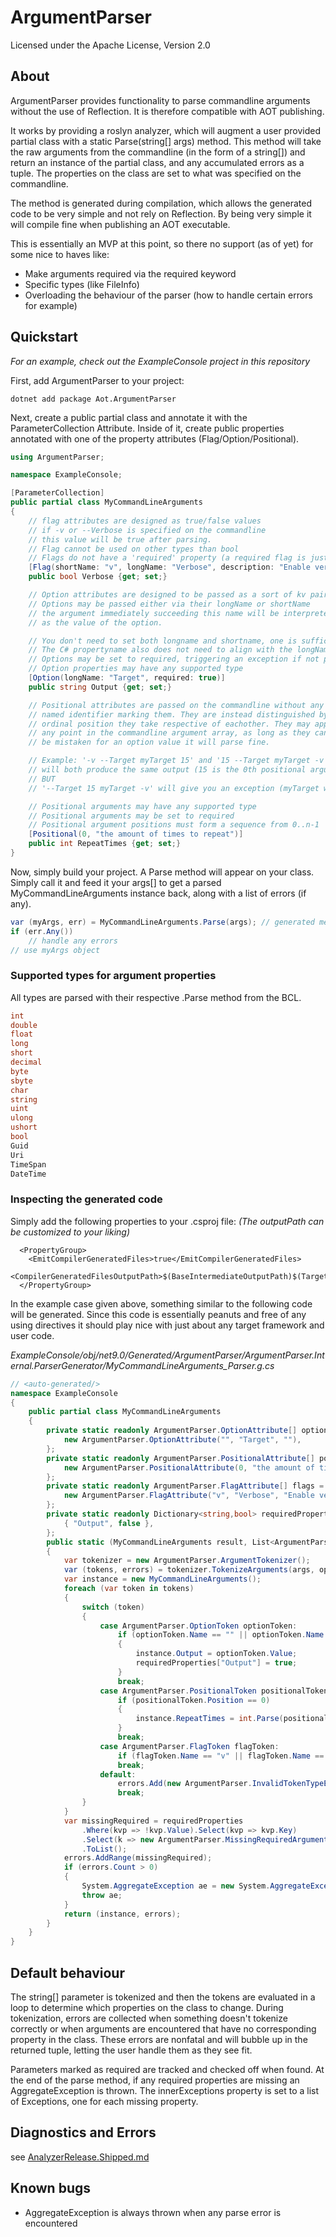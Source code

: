 # ArgumentParser
Licensed under the Apache License, Version 2.0

## About
ArgumentParser provides functionality to parse commandline arguments without the use of Reflection. It is therefore compatible with AOT publishing.

It works by providing a roslyn analyzer, which will augment a user provided partial class with a static Parse(string[] args) method.
This method will take the raw arguments from the commandline (in the form of a string[]) and return an instance of the partial class, and any accumulated errors as a tuple. The properties on the class are set to what was specified on the commandline.

The method is generated during compilation, which allows the generated code to be very simple and not rely on Reflection. By being very simple it will compile fine when publishing an AOT executable.

This is essentially an MVP at this point, so there no support (as of yet) for some nice to haves like:
- Make arguments required via the required keyword
- Specific types (like FileInfo)
- Overloading the behaviour of the parser (how to handle certain errors for example)

## Quickstart
*For an example, check out the ExampleConsole project in this repository*

First, add ArgumentParser to your project: 
```
dotnet add package Aot.ArgumentParser
```

Next, create a public partial class and annotate it with the ParameterCollection Attribute.
Inside of it, create public properties annotated with one of the property attributes (Flag/Option/Positional).
```C#
using ArgumentParser;

namespace ExampleConsole;

[ParameterCollection]
public partial class MyCommandLineArguments
{
	// flag attributes are designed as true/false values
	// if -v or --Verbose is specified on the commandline
	// this value will be true after parsing.
	// Flag cannot be used on other types than bool
	// Flags do not have a 'required' property (a required flag is just a true value)
	[Flag(shortName: "v", longName: "Verbose", description: "Enable verbose output")]
	public bool Verbose {get; set;}

	// Option attributes are designed to be passed as a sort of kv pair
	// Options may be passed either via their longName or shortName
	// the argument immediately succeeding this name will be interpreted
	// as the value of the option.

	// You don't need to set both longname and shortname, one is sufficient
	// The C# propertyname also does not need to align with the longName
	// Options may be set to required, triggering an exception if not passed
	// Option properties may have any supported type
	[Option(longName: "Target", required: true)]
	public string Output {get; set;}

	// Positional attributes are passed on the commandline without any
	// named identifier marking them. They are instead distinguished by the
	// ordinal position they take respective of eachother. They may appear at
	// any point in the commandline argument array, as long as they cannot
	// be mistaken for an option value it will parse fine. 

	// Example: '-v --Target myTarget 15' and '15 --Target myTarget -v'
	// will both produce the same output (15 is the 0th positional argument in both cases)
	// BUT
	// '--Target 15 myTarget -v' will give you an exception (myTarget will be parsed to int)

	// Positional arguments may have any supported type
	// Positional arguments may be set to required
	// Positional argument positions must form a sequence from 0..n-1
	[Positional(0, "the amount of times to repeat")]
	public int RepeatTimes {get; set;}
}
```

Now, simply build your project. A Parse method will appear on your class. Simply call it and feed it your args[] to get a parsed MyCommandLineArguments instance back, along with a list of errors (if any).

```C#
var (myArgs, err) = MyCommandLineArguments.Parse(args); // generated method
if (err.Any())
	// handle any errors
// use myArgs object
```

### Supported types for argument properties
All types are parsed with their respective .Parse method from the BCL.
```C#
int
double
float
long
short
decimal
byte
sbyte
char
string
uint
ulong
ushort
bool
Guid
Uri
TimeSpan
DateTime
```

### Inspecting the generated code

Simply add the following properties to your .csproj file:
*(The outputPath can be customized to your liking)*
```
  <PropertyGroup>
    <EmitCompilerGeneratedFiles>true</EmitCompilerGeneratedFiles>
    <CompilerGeneratedFilesOutputPath>$(BaseIntermediateOutputPath)$(TargetFramework)/Generated</CompilerGeneratedFilesOutputPath>
  </PropertyGroup>
```

In the example case given above, something similar to the following code will be generated.
Since this code is essentially peanuts and free of any using directives it should play nice with just about any target framework and user code.

*ExampleConsole/obj/net9.0/Generated/ArgumentParser/ArgumentParser.Internal.ParserGenerator/MyCommandLineArguments_Parser.g.cs*
```C#
// <auto-generated/>
namespace ExampleConsole
{
    public partial class MyCommandLineArguments
    {
        private static readonly ArgumentParser.OptionAttribute[] options = new ArgumentParser.OptionAttribute[] {
            new ArgumentParser.OptionAttribute("", "Target", ""),
        };
        private static readonly ArgumentParser.PositionalAttribute[] positionals = new ArgumentParser.PositionalAttribute[] {
            new ArgumentParser.PositionalAttribute(0, "the amount of times to repeat"),
        };
        private static readonly ArgumentParser.FlagAttribute[] flags = new ArgumentParser.FlagAttribute[] {
            new ArgumentParser.FlagAttribute("v", "Verbose", "Enable verbose output"),
        };
        private static readonly Dictionary<string,bool> requiredProperties = new Dictionary<string, bool>() {
            { "Output", false },
        };
        public static (MyCommandLineArguments result, List<ArgumentParser.ArgumentParserException> errors) Parse(string[] args)
        {
            var tokenizer = new ArgumentParser.ArgumentTokenizer();
            var (tokens, errors) = tokenizer.TokenizeArguments(args, options, positionals, flags);
            var instance = new MyCommandLineArguments();
            foreach (var token in tokens)
            {
                switch (token)
                {
                    case ArgumentParser.OptionToken optionToken:
                        if (optionToken.Name == "" || optionToken.Name == "Target")
                        {
                            instance.Output = optionToken.Value;
                            requiredProperties["Output"] = true;
                        }
                        break;
                    case ArgumentParser.PositionalToken positionalToken:
                        if (positionalToken.Position == 0)
                        {
                            instance.RepeatTimes = int.Parse(positionalToken.Value);
                        }
                        break;
                    case ArgumentParser.FlagToken flagToken:
                        if (flagToken.Name == "v" || flagToken.Name == "Verbose") { instance.Verbose = true; }
                        break;
                    default:
                        errors.Add(new ArgumentParser.InvalidTokenTypeException($"Unknown token type: {token.GetType().Name}"));
                        break;
                }
            }
            var missingRequired = requiredProperties
                .Where(kvp => !kvp.Value).Select(kvp => kvp.Key)
                .Select(k => new ArgumentParser.MissingRequiredArgumentException($"Missing required property: {k}"))
                .ToList();
            errors.AddRange(missingRequired);
            if (errors.Count > 0)
            {
                System.AggregateException ae = new System.AggregateException(message:"One or more required arguments missing", innerExceptions: missingRequired);
                throw ae;
            }
            return (instance, errors);
        }
    }
}

```

## Default behaviour
The string[] parameter is tokenized and then the tokens are evaluated in a loop to determine which properties on the class to change. During tokenization, errors are collected when something doesn't tokenize correctly or when arguments are encountered that have no corresponding property in the class. These errors are nonfatal and will bubble up in the returned tuple, letting the user handle them as they see fit.

Parameters marked as required are tracked and checked off when found. At the end of the parse method, if any required properties are missing an AggregateException is thrown. The innerExceptions property is set to a list of Exceptions, one for each missing property.

## Diagnostics and Errors

see [AnalyzerRelease.Shipped.md](ArgumentParser/AnalyzerReleases.Shipped.md)

## Known bugs

- AggregateException is always thrown when any parse error is encountered